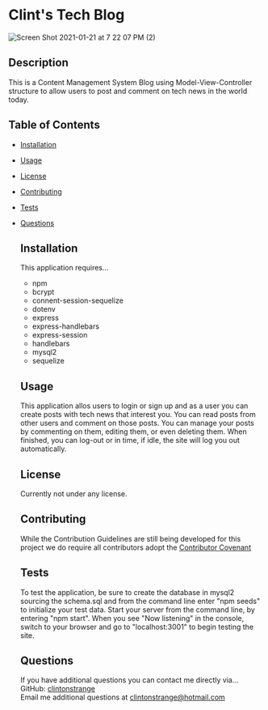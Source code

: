 # Clint's Tech Blog

![Screen Shot 2021-01-21 at 7 22 07 PM (2)](https://user-images.githubusercontent.com/71712425/105433525-61d4a700-5c1f-11eb-9839-d1c81765bd9c.png)

## Description

This is a Content Management System Blog using Model-View-Controller structure to allow users to post and comment on tech news in the world today.

## Table of Contents

- [Installation](#installation)
- [Usage](#usage)
- [License](#license)
- [Contributing](#contributing)
- [Tests](#tests)
- [Questions](#questions)

  ## Installation

  This application requires...

  - npm
  - bcrypt
  - connent-session-sequelize
  - dotenv
  - express
  - express-handlebars
  - express-session
  - handlebars
  - mysql2
  - sequelize

  ## Usage

  This application allos users to login or sign up and as a user you can create posts with tech news that interest you. You can read posts from other users and comment on those posts. You can manage your posts by commenting on them, editing them, or even deleting them. When finished, you can log-out or in time, if idle, the site will log you out automatically.

  ## License

  Currently not under any license.

  ## Contributing

  While the Contribution Guidelines are still being developed for this project we do require all contributors adopt the [Contributor Covenant](https://www.contributor-covenant.org)

  ## Tests

  To test the application, be sure to create the database in mysql2 sourcing the schema.sql and from the command line enter "npm seeds" to initialize your test data. Start your server from the command line, by entering "npm start". When you see "Now listening" in the console, switch to your browser and go to "localhost:3001" to begin testing the site.

  ## Questions

  If you have additional questions you can contact me directly via...  
  GitHub: [clintonstrange](https://www.github.com/clintonstrange)  
  Email me additional questions at clintonstrange@hotmail.com
